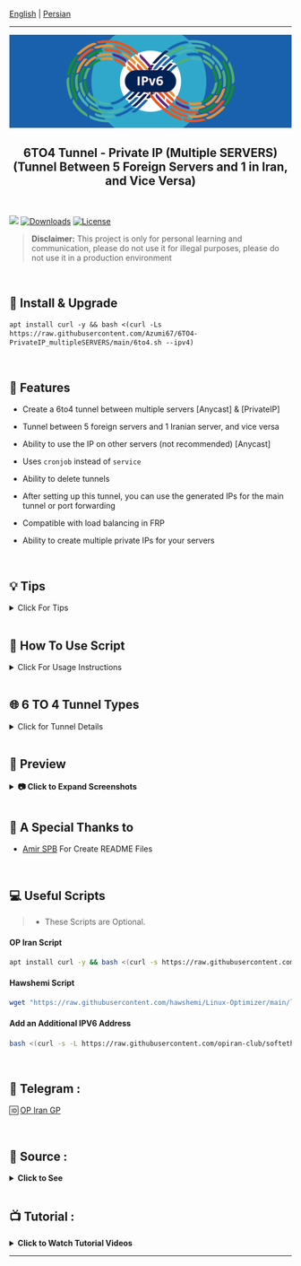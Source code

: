[English](/README.md) | [Persian](/README-Fa.md)

------------------------------------------
<p align="center">
  <picture>
    <source media="(prefers-color-scheme: dark)" srcset="./Media/Pic.png">
    <img alt="6to4" src="./Media/Pic.png">
  </picture>
</p>


<h2 align="center"><strong>6TO4 Tunnel - Private IP (Multiple SERVERS)
  <br>
(Tunnel Between 5 Foreign Servers and 1 in Iran, and Vice Versa)
</strong></h2>

<br>

[![](https://img.shields.io/github/v/release/Azumi67/6TO4-PrivateIP_multipleSERVERS.svg)](https://github.com/Azumi67/6TO4-PrivateIP_multipleSERVERS/releases)
[![Downloads](https://img.shields.io/github/downloads/Azumi67/6TO4-PrivateIP_multipleSERVERS/total.svg)](#)
[![License](https://img.shields.io/badge/license-GPL%20V3-blue.svg?longCache=true)](https://www.gnu.org/licenses/gpl-3.0.en.html)

> **Disclaimer:** This project is only for personal learning and communication, please do not use it for illegal purposes, please do not use it in a production environment

<br>

## 🔧 Install & Upgrade

```
apt install curl -y && bash <(curl -Ls https://raw.githubusercontent.com/Azumi67/6TO4-PrivateIP_multipleSERVERS/main/6to4.sh --ipv4)
```

<br>

## **🌟 Features**  

- Create a 6to4 tunnel between multiple servers [Anycast] & [PrivateIP]  

- Tunnel between 5 foreign servers and 1 Iranian server, and vice versa  

- Ability to use the IP on other servers (not recommended) [Anycast]  

- Uses `cronjob` instead of `service`  

- Ability to delete tunnels  

- After setting up this tunnel, you can use the generated IPs for the main tunnel or port forwarding  

- Compatible with load balancing in FRP  

- Ability to create multiple private IPs for your servers  

 
<br>

##  💡 Tips

<details>
  <summary>Click For Tips</summary>

1. **Configure Foreign Servers First**  
   - Start by configuring your foreign servers first, then configure the Iranian server.

2. **Tunnel Between 5 Foreign Servers and 1 Iranian Server**  
   - You can create a tunnel between 5 foreign servers and 1 Iranian server, and vice versa.

3. **Use of Private IPs for Load Balancing**  
   - These private IPs can be used for load balancing, which I will provide soon.

4. **Fixing Ping Issues Between Servers**  
   - If pinging between the 5 foreign servers and 1 Iranian server does not work while creating the tunnel, reboot all the servers at once. This should likely fix the issue.

5. **Alternative Solution for Connection Issues**  
   - If there is a specific server connection issue (e.g., in the 5 foreign server and 1 Iranian server tunnel, server 3 is the problem), uninstall the problematic server and reconfigure it.

6. **Ensure Correct Use of IPs**  
   - Ensure that you use the correct IP for each server to avoid errors.
   - For example, when configuring foreign server 1 and the Iranian server, you should use the Turkish server’s IP for foreign server 1, and use the German server’s IP for foreign server 2 and the Iranian server.

7. **SSH or Ping from Iranian Server to Foreign Servers**  
   - Before setting up the 6to4 tunnel, make sure you can SSH or ping from the Iranian server to the foreign servers.

8. **Private IPs for Each Foreign Server**  
   - In the Iranian server configuration, you will have a unique private IP for each foreign server. Ensure these IPs are entered correctly.

9. **If the Tunnel is Panel-to-Panel**  
   - For panel-to-panel tunnels, only the foreign server’s IP is required.

10. **If FRP Tunnels Are Used**  
    - For FRP tunnels, you will need the private IPs of each foreign server on the Iranian server.

11. **Open Private IPs**  
    - If the tunnel is panel-to-panel, you will need to open the private IPs.

12. **Testing and Error Correction for Tunnel Configuration**  
    - Through trial and error, you can configure the tunnels correctly.
</details>

  <br>

  
##  📜 How To Use Script

<details>
  <summary>Click For Usage Instructions</summary>
  
  ### 🛠 Creating a Private IP Between 1 Foreign Server and 1 Iranian Server
  <details>
    <summary>Click For Details</summary>
    
  > ![6TO4-1-1](./Media/1-1.png)

      - Create a private IP: Start from the foreign server.  
      - Enter the IPv4 addresses of both the foreign and Iranian servers.  
      - Enter the /64 subnet.  
      - Specify the number of private IPs you need.  
      - Save the generated IPs in Notepad for use in the tunnel.  
      - The private IP and a ping service will be automatically created to prevent disruptions.  
      - Repeat the same steps for the Iranian server.  

  </details>

  <br>

  ### 🛠 Creating a Private IP Between 1 Foreign Server and 5 Iranian Servers
  <details>
    <summary>Click For Details</summary>

  > ![6TO4-1-1](./Media/1F-5IR-F.png)

    🌍 Foreign Server Configuration

    - In this tunnel, we use 2 Iranian servers and 1 foreign server.  
    - Always start the tunnel configuration from the foreign server.  
    - Enter the number of Iranian servers you have (the maximum allowed is 5 servers).  
    - For each Iranian server, enter the same foreign IP (e.g., Turkey).  
    - Note: If you use the Yerevan IP for Iranian server 1, use the same Yerevan IP for the configuration of Iranian server 1.  
    - For example, if you use the Yerevan IP for server 1 and the Shatel IP for server 2, then in the Iranian server configuration, server 1 will use the Yerevan IP and server 2 will use the Shatel IP. Otherwise, the tunnel won't be established.  
    - Enter the number of IPs you need for each server.  
    - To create cronjobs for your servers, enter the number of servers with a space in between. For example, if you have 2 Iranian servers, enter it as (2 1).  

    ---

> ![6TO4-1-1](./Media/1F-5IR-IR1.jpg)

    🇮🇷 Iranian Server 1 Configuration

    - Now, we need to configure each Iranian server separately.  
    - For example, if for Iranian server 1, we used the Yerevan server IP (from the previous image), then we need to use the Yerevan IP here as well for Iranian server 1.  
    - The foreign server IP remains the same for all Iranian servers since the tunnel involves 3 Iranian servers and 1 foreign server.  
    - Enter the number of IPs you want for this server.  

    ---

> ![6TO4-1-1](./Media/1F-5IR-IR2.jpg)

    🇮🇷 Iranian Server 2 Configuration

    - For Iranian server 2, configure it as explained for Iranian server 1.  
    - The foreign server IP is the same for all Iranian servers.  
    - Enter the number of IPs you need for this server.  
    - If you have a third Iranian server, configure it in the same way as the previous servers.  
    - To remove tunnels, go to the relevant section to delete the tunnel.  

  </details>

  <br>

  ### 🛠 Creating a Private IP Between 5 Foreign Servers and 1 Iranian Server
  <details>
    <summary>Click For Details</summary>

  > ![6TO4-1-1](./Media/5F-1IR-F1.png)

    🌍 Foreign Server Configuration

    - Always start the tunnel configuration from the **foreign server**.  
    - Now, we need to configure each foreign server separately.  
    - The Iranian server is the same for all foreign servers, since the tunnel involves 3 foreign servers and 1 Iranian server.  
    - Enter the number of IPs you want for each foreign server.

    ---

  > ![6TO4-1-1](./Media/5F-1IR-F2.png)

    🌍 Foreign Server 2 Configuration

    - For foreign server 2, configure it similarly as you did for foreign server 1.  
    - The Iranian server is the same for all foreign servers.  
    - Enter the number of IPs you want for this server.  
    - If you have a third foreign server, configure it as shown in the example.  
    - To remove tunnels, go to the relevant section and delete the tunnel.  


    ---

  > ![6TO4-1-1](./Media/5F-1IR-F2.png)

    🇮🇷 Iranian Server Configuration

    - This tunnel uses 2 foreign servers and 1 Iranian server.  
    - Enter the number of foreign servers you have (the maximum allowed is 5 servers).  
    - For each foreign server, enter the same Iranian IP (e.g., Yerevan) and specify the foreign server IP for each server.  
    - Note: If you enter the Turkey IP for foreign server 1, use the same Turkey IP for the configuration of foreign server 1.  
    - This means that if you use the Turkey IP for server 1 and the Germany IP for server 2, the configuration of the foreign servers will also have Turkey IP for server 1 and Germany IP for server 2, otherwise, the tunnel will not be established.  
    - Enter the number of IPs you need for each foreign server.  
    - To create cronjobs for your servers, enter the number of servers with a space in between. For example, if you have 2 foreign servers, enter it as (2 1).  

  </details>
</details>


<br>
 

## **🌐 6 TO 4 Tunnel Types** 
<details>
  <summary>Click for Tunnel Details</summary>
  
  ### **❌ Tunnel Without Anycast**  
  <details>
    <summary>Click For Details</summary>

  > ![6TO4-1-1](./Media/T-WO-F.png)

    🌍 Foreign Server Configuration
    
    - This tunnel uses one foreign server and one Iranian server.  
    - Start the tunnel configuration from the **foreign server**. Enter both the foreign and Iranian server IPs.  
    - Specify the number of IPs you need.  
    - To enable the ping service, enter the **IPv4 address of the Iranian server** as shown in the screenshot.  
    
    ---

  > ![6TO4-1-1](./Media/T-WO-IR.png)

    🇮🇷 Iranian Server Configuration

    - This tunnel uses one foreign server and one Iranian server.  
    - Enter both the foreign and Iranian server IPs.  
    - Specify the number of IPs you need.  
    - To enable the ping service, enter the **IPv4 address of the foreign server** as shown in the screenshot.  

  </details>

  <br>

  ### **✅ Tunnel with Anycast**  
  <details>
    <summary>Click For Details</summary>

  > ![6TO4-1-1](./Media/T-W-F.png)

    🌍 Foreign Server Configuration

    - This tunnel uses one foreign server and one Iranian server.  
    - Start the tunnel configuration from the **foreign server**. Enter the foreign server IP.  
    - Specify the number of IPs you need.  
    - To enable the ping service, enter the **IPv4 address of the Iranian server**.  
    - You can use this IP on other servers as well and get a ping, but the ping time depends on your server and may not be optimal.  
    
    ---

  > ![6TO4-1-1](./Media/T-W-IR.png)

    🇮🇷 Iranian Server Configuration

    - This tunnel uses one foreign server and one Iranian server.  
    - Enter the **IPv4 address** of the Iranian server.  
    - Specify the number of IPs you need.  
    - To enable the ping service, enter the **IPv4 address of the foreign server**.  
    - You can use this IP on other servers as well and get a ping, but the ping time depends on your server and may not be optimal.  

  </details>
</details>

<br>

## 👀 Preview  
<details>
  <summary><strong>📷 Click to Expand Screenshots</strong></summary>
  <br>

  <picture>
    <source media="(prefers-color-scheme: dark)" srcset="./Media/Screenshot1.png">
    <img alt="6TO4-SS1" src="./Media/Screenshot1.png">
  </picture>

  <br>

  <picture>
    <source media="(prefers-color-scheme: dark)" srcset="./Media/Screenshot2.png">
    <img alt="6TO4-SS2" src="./Media/Screenshot2.png">
  </picture>

  <br>
</details>

<br>

## 🙏 A Special Thanks to

- [Amir SPB](https://github.com/AMiR-SPB/) For Create README Files


<br>
  
## **💻 Useful Scripts**  
> - These Scripts are Optional.  


#### OP Iran Script
```bash
apt install curl -y && bash <(curl -s https://raw.githubusercontent.com/opiran-club/VPS-Optimizer/main/optimizer.sh --ipv4)
```

#### Hawshemi Script
```bash
wget "https://raw.githubusercontent.com/hawshemi/Linux-Optimizer/main/linux-optimizer.sh" -O linux-optimizer.sh && chmod +x linux-optimizer.sh && bash linux-optimizer.sh
```

#### Add an Additional IPV6 Address
```bash
bash <(curl -s -L https://raw.githubusercontent.com/opiran-club/softether/main/opiran-seth)
```

<br>

## **💬 Telegram :** 

🆔 [OP Iran GP](https://t.me/OPIranClub)

<br>

## **📂 Source :**
<details>
  <summary><strong>Click to See</strong></summary>
 
  ### 1️⃣ [OP Iran](https://github.com/opiran-club)
  ### 2️⃣ [Hwashemi](https://github.com/hawshemi/Linux-Optimizer)
  
  <br>
</details>

<br>

## **📺 Tutorial :**
<details>
  <summary><strong>Click to Watch Tutorial Videos</strong></summary>
 
  ### 1️⃣ [YouTube](#)

<br>
</details>

------------------------------------------
